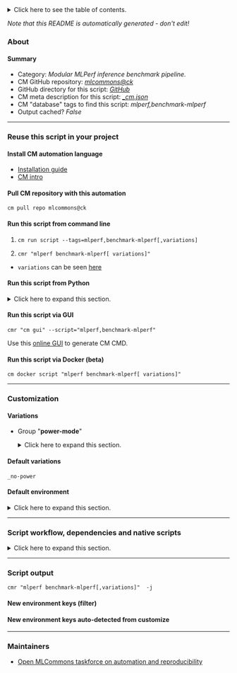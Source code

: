 <details>
<summary>Click here to see the table of contents.</summary>

* [About](#about)
* [Summary](#summary)
* [Reuse this script in your project](#reuse-this-script-in-your-project)
  * [ Install CM automation language](#install-cm-automation-language)
  * [ Check CM script flags](#check-cm-script-flags)
  * [ Run this script from command line](#run-this-script-from-command-line)
  * [ Run this script from Python](#run-this-script-from-python)
  * [ Run this script via GUI](#run-this-script-via-gui)
  * [ Run this script via Docker (beta)](#run-this-script-via-docker-(beta))
* [Customization](#customization)
  * [ Variations](#variations)
  * [ Default environment](#default-environment)
* [Script workflow, dependencies and native scripts](#script-workflow-dependencies-and-native-scripts)
* [Script output](#script-output)
* [New environment keys (filter)](#new-environment-keys-(filter))
* [New environment keys auto-detected from customize](#new-environment-keys-auto-detected-from-customize)
* [Maintainers](#maintainers)

</details>

*Note that this README is automatically generated - don't edit!*

### About

#### Summary

* Category: *Modular MLPerf inference benchmark pipeline.*
* CM GitHub repository: *[mlcommons@ck](https://github.com/mlcommons/ck/tree/master/cm-mlops)*
* GitHub directory for this script: *[GitHub](https://github.com/mlcommons/ck/tree/master/cm-mlops/script/benchmark-program-mlperf)*
* CM meta description for this script: *[_cm.json](_cm.json)*
* CM "database" tags to find this script: *mlperf,benchmark-mlperf*
* Output cached? *False*
___
### Reuse this script in your project

#### Install CM automation language

* [Installation guide](https://github.com/mlcommons/ck/blob/master/docs/installation.md)
* [CM intro](https://doi.org/10.5281/zenodo.8105339)

#### Pull CM repository with this automation

```cm pull repo mlcommons@ck```


#### Run this script from command line

1. `cm run script --tags=mlperf,benchmark-mlperf[,variations] `

2. `cmr "mlperf benchmark-mlperf[ variations]" `

* `variations` can be seen [here](#variations)

#### Run this script from Python

<details>
<summary>Click here to expand this section.</summary>

```python

import cmind

r = cmind.access({'action':'run'
                  'automation':'script',
                  'tags':'mlperf,benchmark-mlperf'
                  'out':'con',
                  ...
                  (other input keys for this script)
                  ...
                 })

if r['return']>0:
    print (r['error'])

```

</details>


#### Run this script via GUI

```cmr "cm gui" --script="mlperf,benchmark-mlperf"```

Use this [online GUI](https://cKnowledge.org/cm-gui/?tags=mlperf,benchmark-mlperf) to generate CM CMD.

#### Run this script via Docker (beta)

`cm docker script "mlperf benchmark-mlperf[ variations]" `

___
### Customization


#### Variations

  * Group "**power-mode**"
    <details>
    <summary>Click here to expand this section.</summary>

    * **`_no-power`** (default)
      - Workflow:
        1. ***Read "post_deps" on other CM scripts***
           * benchmark-program,program
             * CM names: `--adr.['benchmark-program']...`
             - CM script: [benchmark-program](https://github.com/mlcommons/ck/tree/master/cm-mlops/script/benchmark-program)
    * `_power`
      - Environment variables:
        - *CM_MLPERF_POWER*: `yes`
      - Workflow:
        1. ***Read "prehook_deps" on other CM scripts***
           * benchmark-program,program
             * CM names: `--adr.['benchmark-program']...`
             - CM script: [benchmark-program](https://github.com/mlcommons/ck/tree/master/cm-mlops/script/benchmark-program)
        1. ***Read "post_deps" on other CM scripts***
           * run,mlperf,power,client
             * `if (CM_MLPERF_LOADGEN_MODE  == performance)`
             * CM names: `--adr.['mlperf-power-client']...`
             - CM script: [run-mlperf-power-client](https://github.com/mlcommons/ck/tree/master/cm-mlops/script/run-mlperf-power-client)

    </details>


#### Default variations

`_no-power`
#### Default environment

<details>
<summary>Click here to expand this section.</summary>

These keys can be updated via `--env.KEY=VALUE` or `env` dictionary in `@input.json` or using script flags.


</details>

___
### Script workflow, dependencies and native scripts

<details>
<summary>Click here to expand this section.</summary>

  1. Read "deps" on other CM scripts from [meta](https://github.com/mlcommons/ck/tree/master/cm-mlops/script/benchmark-program-mlperf/_cm.json)
  1. ***Run "preprocess" function from [customize.py](https://github.com/mlcommons/ck/tree/master/cm-mlops/script/benchmark-program-mlperf/customize.py)***
  1. Read "prehook_deps" on other CM scripts from [meta](https://github.com/mlcommons/ck/tree/master/cm-mlops/script/benchmark-program-mlperf/_cm.json)
  1. ***Run native script if exists***
  1. Read "posthook_deps" on other CM scripts from [meta](https://github.com/mlcommons/ck/tree/master/cm-mlops/script/benchmark-program-mlperf/_cm.json)
  1. ***Run "postrocess" function from [customize.py](https://github.com/mlcommons/ck/tree/master/cm-mlops/script/benchmark-program-mlperf/customize.py)***
  1. Read "post_deps" on other CM scripts from [meta](https://github.com/mlcommons/ck/tree/master/cm-mlops/script/benchmark-program-mlperf/_cm.json)
</details>

___
### Script output
`cmr "mlperf benchmark-mlperf[,variations]"  -j`
#### New environment keys (filter)

#### New environment keys auto-detected from customize

___
### Maintainers

* [Open MLCommons taskforce on automation and reproducibility](https://github.com/mlcommons/ck/blob/master/docs/taskforce.md)